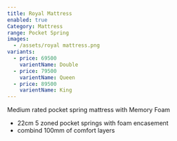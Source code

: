 ```yaml
---
title: Royal Mattress
enabled: true
Category: Mattress
range: Pocket Spring
images:
  - /assets/royal mattress.png
variants:
  - price: 69500
    varientName: Double
  - price: 79500
    varientName: Queen
  - price: 89500
    varientName: King
---
```

Medium rated pocket spring mattress with Memory Foam
* 22cm 5 zoned pocket springs with foam encasement
* combind 100mm of comfort layers